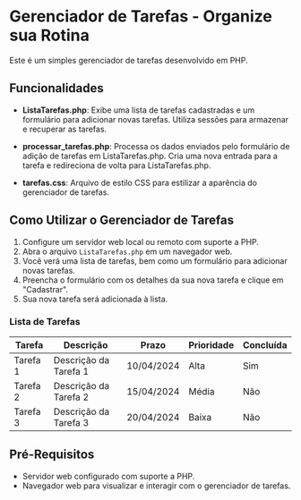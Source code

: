 # Gerenciador de Tarefas - Organize sua Rotina

Este é um simples gerenciador de tarefas desenvolvido em PHP.

## Funcionalidades

- **ListaTarefas.php**: Exibe uma lista de tarefas cadastradas e um formulário para adicionar novas tarefas. Utiliza sessões para armazenar e recuperar as tarefas.
   
- **processar_tarefas.php**: Processa os dados enviados pelo formulário de adição de tarefas em ListaTarefas.php. Cria uma nova entrada para a tarefa e redireciona de volta para ListaTarefas.php.

- **tarefas.css**: Arquivo de estilo CSS para estilizar a aparência do gerenciador de tarefas.

## Como Utilizar o Gerenciador de Tarefas

1. Configure um servidor web local ou remoto com suporte a PHP.
2. Abra o arquivo `ListaTarefas.php` em um navegador web.
3. Você verá uma lista de tarefas, bem como um formulário para adicionar novas tarefas.
4. Preencha o formulário com os detalhes da sua nova tarefa e clique em "Cadastrar".
5. Sua nova tarefa será adicionada à lista.

### Lista de Tarefas

| Tarefa   | Descrição            | Prazo      | Prioridade | Concluída |
|----------|----------------------|------------|------------|------------|
| Tarefa 1 | Descrição da Tarefa 1| 10/04/2024 | Alta       | Sim        |
| Tarefa 2 | Descrição da Tarefa 2| 15/04/2024 | Média      | Não        |
| Tarefa 3 | Descrição da Tarefa 3| 20/04/2024 | Baixa      | Não        |

## Pré-Requisitos

- Servidor web configurado com suporte a PHP.
- Navegador web para visualizar e interagir com o gerenciador de tarefas.

